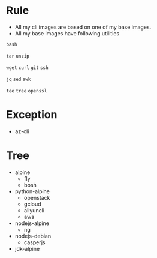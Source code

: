 # Rule

* All my cli images are based on one of my base images.
* All my base images have following utilities

`bash`

`tar` `unzip`

`wget` `curl` `git` `ssh`

`jq` `sed` `awk` 

`tee` `tree` `openssl`

# Exception

* az-cli

# Tree

* alpine
  * fly
  * bosh
* python-alpine
  * openstack
  * gcloud
  * aliyuncli
  * aws
* nodejs-alpine
  * ng
* nodejs-debian
  * casperjs
* jdk-alpine
